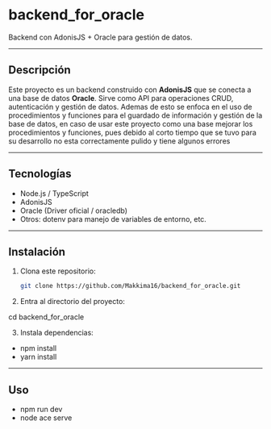 # backend_for_oracle

Backend con AdonisJS + Oracle para gestión de datos.

---

## Descripción

Este proyecto es un backend construido con **AdonisJS** que se conecta a una base de datos **Oracle**. Sirve como API para operaciones CRUD, autenticación y gestión de datos.
Ademas de esto se enfoca en el uso de procedimientos y funciones para el guardado de información y gestión de la base de datos, en caso de usar este proyecto como una base mejorar los procedimientos y funciones, pues debido al corto tiempo que se tuvo para su desarrollo no esta correctamente pulido y tiene algunos errores

---

## Tecnologías

- Node.js / TypeScript  
- AdonisJS  
- Oracle (Driver oficial / oracledb)  
- Otros: dotenv para manejo de variables de entorno, etc.

---

##  Instalación

1. Clona este repositorio:

   ```bash
   git clone https://github.com/Makkima16/backend_for_oracle.git
   
2. Entra al directorio del proyecto:

  cd backend_for_oracle

3. Instala dependencias:

  - npm install
  - yarn install
---

## Uso
   - npm run dev
   - node ace serve
   


